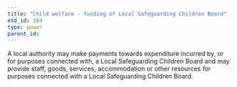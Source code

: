 ```yaml
---
title: "Child welfare - funding of Local Safeguarding Children Board"
esd_id: 164
type: power
parent_id:  
---
```


A local authority may make payments towards expenditure incurred by, or for purposes connected with, a Local Safeguarding Children Board and may provide staff, goods, services, accommodation or other resources for purposes connected with a Local Safeguarding Children Board.

